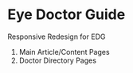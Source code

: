 # Eye Doctor Guide 
Responsive Redesign for EDG

1) Main Article/Content Pages
2) Doctor Directory Pages




